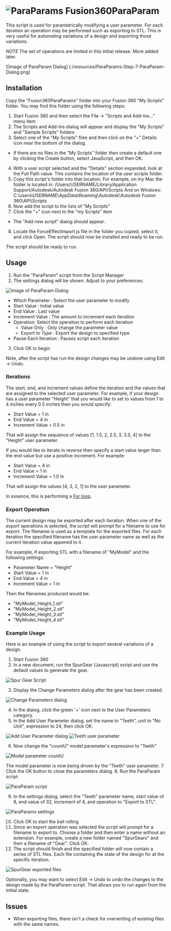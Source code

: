 # ![ParaParams](./resources/64x64.png) Fusion360ParaParam

This script is used for parametrically modifying a user parameter.  For each iteration an operation may be performed such as exporting to STL.  This is very useful for automating variations of a design and exporting those variations.

*NOTE* The set of operations are limited in this initial release.  More added later.

![Image of ParaParam Dialog]
(./resources/ParaParams-Step-7-ParaParam-Dialog.png)

## Installation

Copy the "Fusion360ParaParams" folder into your Fusion 360 "My Scripts" folder. You may find this folder using the following steps:

1. Start Fusion 360 and then select the File -> "Scripts and Add-Ins..." menu item
2. The Scripts and Add-Ins dialog will appear and display the "My Scripts" and "Sample Scripts" folders
3. Select one of the "My Scripts" files and then click on the "+" Details icon near the bottom of the dialog.
  - If there are no files in the "My Scripts" folder then create a default one by clicking the Create button, select JavaScript, and then OK.
4. With a user script selected and the "Details" section expanded, look at the Full Path value.  This contains the location of the user scripts folder.
5. Copy this script's folder into that location.
  For example, on my Mac the folder is located in:
    /Users/USERNAME/Library/Application Support/Autodesk/Autodesk Fusion 360/API/Scripts
  And on Windows:
    C:\users\USERNAME\AppData\Roaming\Autodesk\Autodesk Fusion 360\API\Scripts
6. Now add the script to the lists of "My Scripts"
7. Click the "+" icon next to the "my Scripts" item
  - The "Add new script" dialog should appear.
8. Locate the ForceEffectImport.js file in the folder you copied, select it, and click Open. The script should now be installed and ready to be run.

The script should be ready to run.

## Usage

1. Run the "ParaParam" script from the Script Manager
2. The settings dialog will be shown.  Adjust to your preferences:

  ![Image of ParaParam Dialog](./resources/ParaParams-Step-7-ParaParam-Dialog.png)

  - Which Parameter : Select the user parameter to modify
  - Start Value : Initial value
  - End Value : Last value
  - Increment Value : The amount to increment each iteration
  - Operation: Select the operation to perform each iteration
    - Value Only : Only change the parameter value
    - Export to _Type_ : Export the design to specified type
  - Pause Each Iteration : Pauses script each iteration
3. Click OK to begin

Note, after the script has run the design changes may be undone using Edit -> Undo.

### Iterations

The start, end, and increment values define the iteration and the values that are assigned to the selected user parameter. For example, if your design has a user parameter "Height" that you would like to set to values from 1 to 4 inches every 0.5 inches then you would specify:

- Start Value = 1 in
- End Value = 4 in
- Increment Value = 0.5 in

That will assign the sequence of values [1, 1.5, 2, 2.5, 3, 3.5, 4] to the "Height" user parameter.

If you would like to iterate in reverse then specify a start value larger than the end value but use a positive increment.  For example:

- Start Value = 4 in
- End Value = 1 in
- Increment Value = 1.0 in

That will assign the values [4, 3, 2, 1] to the user parameter.

In essence, this is performing a [For loop](http://en.wikipedia.org/wiki/For_loop).

### Export Operation

The current design may be exported after each iteration. When one of the export operations is selected, the script will prompt for a filename to use for export.  The filename is used as a template for the exported files. For each iteration the specified filename has the user parameter name as well as the current iteration value appened to it.

For example, if exporting STL with a filename of "MyModel" and the following settings:

- Parameter Name = "Height"
- Start Value = 1 in
- End Value = 4 in
- Increment Value = 1 in

Then the filenames produced would be:

- "MyModel_Height_1.stl"
- "MyModel_Height_2.stl"
- "MyModel_Height_3.stl"
- "MyModel_Height_4.stl"

### Example Usage

Here is an example of using the script to export several variations of a design.

1. Start Fusion 360
2. In a new document, run the SpurGear (Javascript) script and use the default values to generate the gear.

  ![Spur Gear Script](./resources/ParaParams-Step-1-SpurGear.png)

3. Display the Change Parameters dialog after the gear has been created.

  ![Change Parameters dialog](./resources/ParaParams-Step-2-SpurGear-Params.png)

4. In the dialog, click the green '+' icon next to the User Parameters category.
5. In the Add User Parameter dialog, set the name to "Teeth", unit to "No Unit", expression to 24, then click OK.

  ![Add User Parameter dialog](./resources/ParaParams-Step-3-SpurGear-UserParam.png)
  ![Teeth user parameter](./resources/ParaParams-Step-4-SpurGear-UserParam-Teeth.png)

6. Now change the "countU" model parameter's expression to "Teeth"

  ![Model parameter countU](./resources/ParaParams-Step-5-SpurGear-Teeth.png)

  The model parameter is now being driven by the "Teeth" user parameter.
7. Click the OK button to close the parameters dialog.
8. Run the ParaParam script

  ![ParaParam script](./resources/ParaParams-Step-6-ParaParam.png)

9. In the settings dialog, select the "Teeth" parameter name, start value of 8, end value of 32, increment of 4, and operation to "Export to STL".

  ![ParaParams settings](./resources/ParaParams-Step-7-ParaParam-Dialog.png)

10. Click OK to start the ball rolling
11. Since an export operation was selected the script will prompt for a filename to export to.  Choose a folder and then enter a name without an extension. For example, create a new folder named "SpurGears" and then a filename of "Gear".  Click OK.
12. The script should finish and the specified folder will now contain a series of STL files.  Each file containing the state of the design for at the specific iteration.

  ![SpurGear exported files](./resources/ParaParams-Step-8-SpurGear-Exports.png)

Optionally, you may want to select Edit -> Undo to undo the changes to the design made by the ParaParam script.  That allows you to run again from the initial state.

## Issues

- When exporting files, there isn't a check for overwriting of existing files with the same names.
